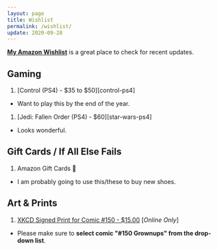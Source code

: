 ```yaml
---
layout: page
title: Wishlist
permalink: /wishlist/
update: 2020-09-28
---
```


**[My Amazon Wishlist][amazon-wishlist]** is a great place to check for recent updates. 

## Gaming

1. [Control (PS4) - $35 to $50][control-ps4]
  - Want to play this by the end of the year.
1. [Jedi: Fallen Order (PS4) - $60][star-wars-ps4]
  - Looks wonderful.

## Gift Cards / If All Else Fails

1. Amazon Gift Cards :sparkling_heart:
  - I am probably going to use this/these to buy new shoes.

## Art & Prints

1. [XKCD Signed Print for Comic #150 - $15.00][xkcd-print] [_Online Only_]
  - Please make sure to **select comic "#150 Grownups" from the drop-down list**.

[xkcd-print]: https://store.xkcd.com/products/signed-prints
[tswift-calendar]: https://www.amazon.com/Monthly-Calendar-Songwriter-Celebrity-Multilingual/dp/1465091335
[amazon-wishlist]: https://www.amazon.com/hz/wishlist/ls/6O11CFXI277L?type=wishlist&filter=unpurchased&sort=priority
